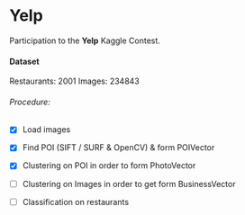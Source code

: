 # Yelp

Participation to the **Yelp** Kaggle Contest.

#### Dataset
Restaurants: 2001
Images: 234843

###### Procedure: 
- [x] Load images
- [x] Find POI (SIFT / SURF & OpenCV) & form POIVector
- [x] Clustering on POI in order to form PhotoVector
- [ ] Clustering on Images in order to get form BusinessVector
- [ ] Classification on restaurants

